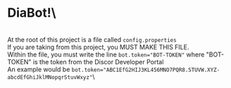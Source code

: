 # DiaBot!\
\
At the root of this project is a file called `config.properties`\
If you are taking from this project, you MUST MAKE THIS FILE.\
Within the file, you must write the line `bot.token="BOT-TOKEN"` where "BOT-TOKEN" is the token from the Discor Developer Portal\
An example would be `bot.token="ABC1EfG2HIJ3KL456MNO7PQR8.STUVW.XYZ-abcdEfGhiJklMNopqrStuvWxyz"`\
